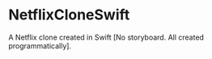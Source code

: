# NetflixCloneSwift
A Netflix clone created in Swift [No storyboard. All created programmatically].
